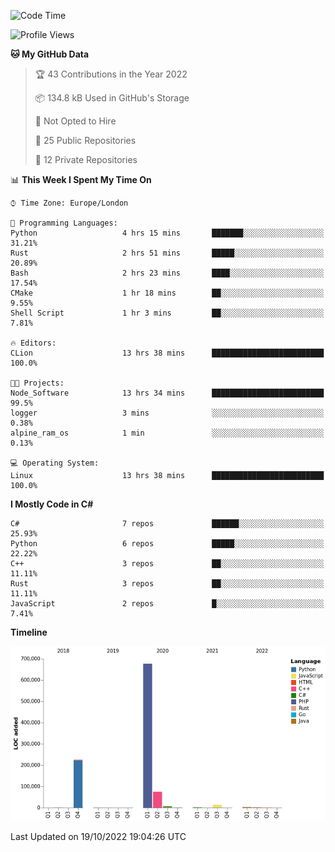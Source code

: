 <!--START_SECTION:waka-->
![Code Time](http://img.shields.io/badge/Code%20Time-323%20hrs%2012%20mins-blue)

![Profile Views](http://img.shields.io/badge/Profile%20Views-0-blue)

**🐱 My GitHub Data** 

> 🏆 43 Contributions in the Year 2022
 > 
> 📦 134.8 kB Used in GitHub's Storage 
 > 
> 🚫 Not Opted to Hire
 > 
> 📜 25 Public Repositories 
 > 
> 🔑 12 Private Repositories  
 > 
📊 **This Week I Spent My Time On** 

```text
⌚︎ Time Zone: Europe/London

💬 Programming Languages: 
Python                   4 hrs 15 mins       ███████░░░░░░░░░░░░░░░░░░   31.21% 
Rust                     2 hrs 51 mins       █████░░░░░░░░░░░░░░░░░░░░   20.89% 
Bash                     2 hrs 23 mins       ████░░░░░░░░░░░░░░░░░░░░░   17.54% 
CMake                    1 hr 18 mins        ██░░░░░░░░░░░░░░░░░░░░░░░   9.55% 
Shell Script             1 hr 3 mins         ██░░░░░░░░░░░░░░░░░░░░░░░   7.81%

🔥 Editors: 
CLion                    13 hrs 38 mins      █████████████████████████   100.0%

🐱‍💻 Projects: 
Node_Software            13 hrs 34 mins      █████████████████████████   99.5% 
logger                   3 mins              ░░░░░░░░░░░░░░░░░░░░░░░░░   0.38% 
alpine_ram_os            1 min               ░░░░░░░░░░░░░░░░░░░░░░░░░   0.13%

💻 Operating System: 
Linux                    13 hrs 38 mins      █████████████████████████   100.0%

```

**I Mostly Code in C#** 

```text
C#                       7 repos             ██████░░░░░░░░░░░░░░░░░░░   25.93% 
Python                   6 repos             █████░░░░░░░░░░░░░░░░░░░░   22.22% 
C++                      3 repos             ██░░░░░░░░░░░░░░░░░░░░░░░   11.11% 
Rust                     3 repos             ██░░░░░░░░░░░░░░░░░░░░░░░   11.11% 
JavaScript               2 repos             █░░░░░░░░░░░░░░░░░░░░░░░░   7.41%

```


**Timeline**

![Chart not found](https://raw.githubusercontent.com/Jirubizu/Jirubizu/master/charts/bar_graph.png) 


 Last Updated on 19/10/2022 19:04:26 UTC
<!--END_SECTION:waka-->
